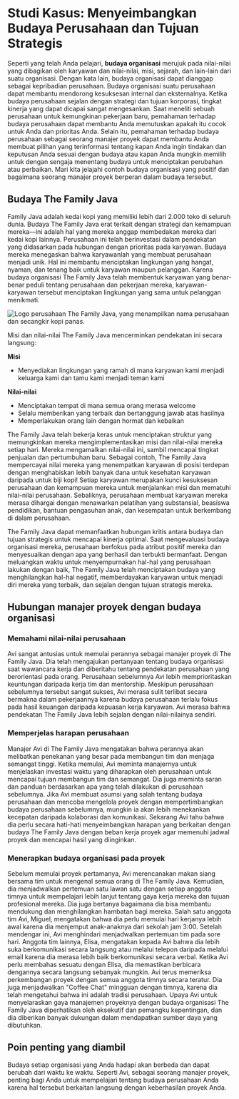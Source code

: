 # Studi Kasus: Menyeimbangkan Budaya Perusahaan dan Tujuan Strategis

Seperti yang telah Anda pelajari, **budaya organisasi** merujuk pada nilai-nilai yang dibagikan oleh karyawan dan nilai-nilai, misi, sejarah, dan lain-lain dari suatu organisasi. Dengan kata lain, budaya organisasi dapat dianggap sebagai kepribadian perusahaan. Budaya organisasi suatu perusahaan dapat membantu mendorong kesuksesan internal dan eksternalnya. Ketika budaya perusahaan sejalan dengan strategi dan tujuan korporasi, tingkat kinerja yang dapat dicapai sangat mengesankan. Saat meneliti sebuah perusahaan untuk kemungkinan pekerjaan baru, pemahaman terhadap budaya perusahaan dapat membantu Anda memutuskan apakah itu cocok untuk Anda dan prioritas Anda. Selain itu, pemahaman terhadap budaya perusahaan sebagai seorang manajer proyek dapat membantu Anda membuat pilihan yang terinformasi tentang kapan Anda ingin tindakan dan keputusan Anda sesuai dengan budaya atau kapan Anda mungkin memilih untuk dengan sengaja menentang budaya untuk menciptakan perubahan atau perbaikan. Mari kita jelajahi contoh budaya organisasi yang positif dan bagaimana seorang manajer proyek berperan dalam budaya tersebut.

## **Budaya The Family Java** 

Family Java adalah kedai kopi yang memiliki lebih dari 2.000 toko di seluruh dunia. Budaya The Family Java erat terkait dengan strategi dan kemampuan mereka—ini adalah hal yang mereka anggap membedakan mereka dari kedai kopi lainnya. Perusahaan ini telah berinvestasi dalam pendekatan yang didasarkan pada hubungan dengan prioritas pada karyawan. Budaya mereka menegaskan bahwa karyawanlah yang membuat perusahaan menjadi unik. Hal ini membantu menciptakan lingkungan yang hangat, nyaman, dan tenang baik untuk karyawan maupun pelanggan. Karena budaya organisasi The Family Java telah membentuk karyawan yang benar-benar peduli tentang perusahaan dan pekerjaan mereka, karyawan-karyawan tersebut menciptakan lingkungan yang sama untuk pelanggan menikmati.

![Logo perusahaan The Family Java, yang menampilkan nama perusahaan dan secangkir kopi panas.](https://d3c33hcgiwev3.cloudfront.net/imageAssetProxy.v1/NuT4Y424Ruqk-GONuMbq_Q_a5f9c3c708df4bceb3af8a67ac65f350_C1M4L2R2-1-.png?expiry=1685404800000&hmac=jXrXG3dXW5avRz-oRhrSyyMFYeRANWt1OfvjsjPH_Go)

Misi dan nilai-nilai The Family Java mencerminkan pendekatan ini secara langsung:

**Misi**

- Menyediakan lingkungan yang ramah di mana karyawan kami menjadi keluarga kami dan tamu kami menjadi teman kami

**Nilai-nilai**

- Menciptakan tempat di mana semua orang merasa welcome
- Selalu memberikan yang terbaik dan bertanggung jawab atas hasilnya
- Memperlakukan orang lain dengan hormat dan kebaikan

The Family Java telah bekerja keras untuk menciptakan struktur yang memungkinkan mereka mengimplementasikan misi dan nilai-nilai mereka setiap hari. Mereka mengamalkan nilai-nilai ini, sambil mencapai tingkat penjualan dan pertumbuhan baru. Sebagai contoh, The Family Java mempercayai nilai mereka yang menempatkan karyawan di posisi terdepan dengan menghabiskan lebih banyak dana untuk kesehatan karyawan daripada untuk biji kopi! Setiap karyawan merupakan kunci kesuksesan perusahaan dan kemampuan mereka untuk menjalankan misi dan mematuhi nilai-nilai perusahaan. Sebaliknya, perusahaan membuat karyawan mereka merasa dihargai dengan menawarkan pelatihan yang substansial, beasiswa pendidikan, bantuan pengasuhan anak, dan kesempatan untuk berkembang di dalam perusahaan.

The Family Java dapat memanfaatkan hubungan kritis antara budaya dan tujuan strategis untuk mencapai kinerja optimal. Saat mengevaluasi budaya organisasi mereka, perusahaan berfokus pada atribut positif mereka dan menyesuaikan dengan apa yang berhasil dan terbukti bermanfaat. Dengan meluangkan waktu untuk menyempurnakan hal-hal yang perusahaan lakukan dengan baik, The Family Java telah menciptakan budaya yang menghilangkan hal-hal negatif, memberdayakan karyawan untuk menjadi diri mereka yang terbaik, dan sejalan dengan tujuan strategis mereka.

## **Hubungan manajer proyek dengan budaya organisasi** 

### **Memahami nilai-nilai perusahaan**

Avi sangat antusias untuk memulai perannya sebagai manajer proyek di The Family Java. Dia telah mengajukan pertanyaan tentang budaya organisasi saat wawancara kerja dan diberitahu tentang pendekatan perusahaan yang berorientasi pada orang. Perusahaan sebelumnya Avi lebih memprioritaskan keuntungan daripada kerja tim dan mentorship. Meskipun perusahaan sebelumnya tersebut sangat sukses, Avi merasa sulit terlibat secara bermakna dalam pekerjaannya karena budaya perusahaan terlalu fokus pada hasil keuangan daripada kepuasan kerja karyawan. Avi merasa bahwa pendekatan The Family Java lebih sejalan dengan nilai-nilainya sendiri.

### **Memperjelas harapan perusahaan**

Manajer Avi di The Family Java mengatakan bahwa perannya akan melibatkan penekanan yang besar pada membangun tim dan menjaga semangat tinggi. Ketika memulai, Avi meminta manajernya untuk menjelaskan investasi waktu yang diharapkan oleh perusahaan untuk mencapai tujuan membangun tim dan semangat. Dia juga meminta saran dan panduan berdasarkan apa yang telah dilakukan di perusahaan sebelumnya. Jika Avi membuat asumsi yang salah tentang budaya perusahaan dan mencoba mengelola proyek dengan mempertimbangkan budaya perusahaan sebelumnya, mungkin ia akan lebih menekankan kecepatan daripada kolaborasi dan komunikasi. Sekarang Avi tahu bahwa dia perlu secara hati-hati menyeimbangkan harapan yang berkaitan dengan budaya The Family Java dengan beban kerja proyek agar memenuhi jadwal proyek dan mencapai hasil yang diinginkan.

### **Menerapkan budaya organisasi pada proyek**

Sebelum memulai proyek pertamanya, Avi merencanakan makan siang bersama tim untuk mengenal semua orang di The Family Java. Kemudian, dia menjadwalkan pertemuan satu lawan satu dengan setiap anggota timnya untuk mempelajari lebih lanjut tentang gaya kerja mereka dan tujuan profesional mereka. Dia juga bertanya bagaimana dia bisa membantu mendukung dan menghilangkan hambatan bagi mereka. Salah satu anggota tim Avi, Miguel, mengatakan bahwa dia perlu memulai hari kerjanya lebih awal karena dia menjemput anak-anaknya dari sekolah jam 3:00. Setelah mendengar ini, Avi menghindari menjadwalkan pertemuan tim pada sore hari. Anggota tim lainnya, Elisa, mengatakan kepada Avi bahwa dia lebih suka berkomunikasi secara langsung atau melalui telepon daripada melalui email karena dia merasa lebih baik berkomunikasi secara verbal. Ketika Avi perlu membahas sesuatu dengan Elisa, dia memastikan berbicara dengannya secara langsung sebanyak mungkin. Avi terus memeriksa perkembangan proyek dengan semua anggota timnya secara teratur. Dia juga menjadwalkan "Coffee Chat" mingguan dengan timnya, karena dia telah mengetahui bahwa ini adalah tradisi perusahaan. Upaya Avi untuk menyelaraskan gaya manajemen proyeknya dengan budaya organisasi The Family Java diperhatikan oleh eksekutif dan pemangku kepentingan, dan dia diberikan banyak dukungan dalam mendapatkan sumber daya yang dibutuhkan.

## **Poin penting yang diambil**

Budaya setiap organisasi yang Anda hadapi akan berbeda dan dapat berubah dari waktu ke waktu. Seperti Avi, sebagai seorang manajer proyek, penting bagi Anda untuk mempelajari tentang budaya perusahaan Anda karena hal tersebut berkaitan langsung dengan keberhasilan proyek Anda.
